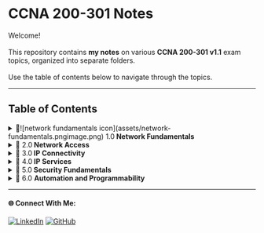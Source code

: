 # CCNA 200-301 Notes

Welcome!   
<br>
This repository contains **my notes** on various **CCNA 200-301 v1.1** exam topics, organized into separate folders.
<br>   
Use the table of contents below to navigate through the topics.

---

## Table of Contents

<details>
  <summary>📂![network fundamentals icon](assets/network-fundamentals.pngimage.png) 1.0<b> Network Fundamentals</b> </summary>
  
  &nbsp;&nbsp;&nbsp;&nbsp;&nbsp;&nbsp;&nbsp;&nbsp;&nbsp; 🔗 **1.1** [Explain the role and function of network components](./1.0%20Network%20Fundamentals/readme.md#11-explain-the-role-and-function-of-network-components)  

  &nbsp;&nbsp;&nbsp;&nbsp;&nbsp;&nbsp;&nbsp;&nbsp;&nbsp; 🔗 **1.2** [Describe characteristics of network topology architectures](./1.0%20Network%20Fundamentals/readme.md#12-describe-characteristics-of-network-topology-architectures )  

  &nbsp;&nbsp;&nbsp;&nbsp;&nbsp;&nbsp;&nbsp;&nbsp;&nbsp; 🔗 **1.3** [Compare physical interface and cabling types](./1.0%20Network%20Fundamentals/readme.md#13-compare-physical-interface-and-cabling-types)  

  &nbsp;&nbsp;&nbsp;&nbsp;&nbsp;&nbsp;&nbsp;&nbsp;&nbsp; 🔗 **1.4** [Identify interface and cable issues (collisions, errors, mismatch duplex, and/or speed)](./1.0%20Network%20Fundamentals/readme.md#14-identify-interface-and-cable-issues-collisions-errors-mismatch-duplex-andor-speed  )  

  &nbsp;&nbsp;&nbsp;&nbsp;&nbsp;&nbsp;&nbsp;&nbsp;&nbsp; 🔗 **1.5** [Compare TCP to UDP](./1.0%20Network%20Fundamentals/readme.md#15-compare-tcp-to-udp )  

  &nbsp;&nbsp;&nbsp;&nbsp;&nbsp;&nbsp;&nbsp;&nbsp;&nbsp; 🔗 **1.6** [Configure and verify IPv4 addressing and subnetting](./1.0%20Network%20Fundamentals/readme.md#16-configure-and-verify-ipv4-addressing-and-subnetting)  

  &nbsp;&nbsp;&nbsp;&nbsp;&nbsp;&nbsp;&nbsp;&nbsp;&nbsp; 🔗 **1.7** [Describe private IPv4 addressing](./1.0%20Network%20Fundamentals/readme.md#17-describe-private-ipv4-addressing)  

  &nbsp;&nbsp;&nbsp;&nbsp;&nbsp;&nbsp;&nbsp;&nbsp;&nbsp; 🔗 **1.8** [Configure and verify IPv6 addressing and prefix](./1.0%20Network%20Fundamentals/readme.md#18-configure-and-verify-ipv6-addressing-and-prefix)  

  &nbsp;&nbsp;&nbsp;&nbsp;&nbsp;&nbsp;&nbsp;&nbsp;&nbsp; 🔗 **1.9** [Describe IPv6 address types](./1.0%20Network%20Fundamentals/readme.md#19-describe-ipv6-address-and-types)  

  &nbsp;&nbsp;&nbsp;&nbsp;&nbsp;&nbsp;&nbsp;&nbsp;&nbsp; 🔗 **1.10** [Verify IP parameters for Client OS (Windows, Mac OS, Linux)](./1.0%20Network%20Fundamentals/readme.md#110-verify-ip-parameters-for-client-os-windows-mac-os-linux)  

  &nbsp;&nbsp;&nbsp;&nbsp;&nbsp;&nbsp;&nbsp;&nbsp;&nbsp; 🔗 **1.11** [Describe wireless principles](./1.0%20Network%20Fundamentals/readme.md#111-describe-wireless-principles)  

  &nbsp;&nbsp;&nbsp;&nbsp;&nbsp;&nbsp;&nbsp;&nbsp;&nbsp; 🔗 **1.12** [Explain virtualization fundamentals (server virtualization, containers, and VRFs)](./1.0%20Network%20Fundamentals/readme.md#112-explain-virtualization-fundamentals-server-virtualization-containers-and-vrfs)  

  &nbsp;&nbsp;&nbsp;&nbsp;&nbsp;&nbsp;&nbsp;&nbsp;&nbsp; 🔗 **1.13** [Describe switching concepts](./1.0%20Network%20Fundamentals/readme.md#113-describe-switching-concepts)  

</details>

<details>
  <summary>📂 2.0<b> Network Access </b></summary>

  &nbsp;&nbsp;&nbsp;&nbsp;&nbsp;&nbsp;&nbsp;&nbsp;&nbsp; 🔗 **2.1** [Configure and verify VLANs (normal range) spanning multiple switches](./2.0%20Network%20Access/readme.md#21-configure-and-verify-vlans-normal-range-spanning-multiple-switches)

  &nbsp;&nbsp;&nbsp;&nbsp;&nbsp;&nbsp;&nbsp;&nbsp;&nbsp; 🔗 **2.2** [Configure and verify interswitch connectivity](./2.0%20Network%20Access/readme.md#22-configure-and-verify-interswitch-connectivity)  

  &nbsp;&nbsp;&nbsp;&nbsp;&nbsp;&nbsp;&nbsp;&nbsp;&nbsp; 🔗 **2.3** [Configure and verify Layer 2 discovery protocols (Cisco Discovery Protocol and LLDP)](./2.0%20Network%20Access/readme.md#23-configure-and-verify-layer-2-discovery-protocols-cisco-discovery-protocol-and-lldp)  

  &nbsp;&nbsp;&nbsp;&nbsp;&nbsp;&nbsp;&nbsp;&nbsp;&nbsp; 🔗 **2.4** [Configure and verify (Layer 2/Layer 3) EtherChannel (LACP)](./2.0%20Network%20Access/readme.md#24-configure-and-verify-layer-2-and-layer-3-etherchannel-lacp) 

  &nbsp;&nbsp;&nbsp;&nbsp;&nbsp;&nbsp;&nbsp;&nbsp;&nbsp; 🔗 **2.5** [Interpret basic operations of Rapid PVST+ Spanning Tree Protocol](./2.0%20Network%20Access/readme.md#25-interpret-basic-operations-of-rapid-pvst-spanning-tree-protocol) 

  &nbsp;&nbsp;&nbsp;&nbsp;&nbsp;&nbsp;&nbsp;&nbsp;&nbsp; 🔗 **2.6** [Describe Cisco Wireless Architectures and AP modes](./2.0%20Network%20Access/readme.md#26-describe-cisco-wireless-architectures-and-ap-modes)  

  &nbsp;&nbsp;&nbsp;&nbsp;&nbsp;&nbsp;&nbsp;&nbsp;&nbsp; 🔗 **2.7** [Describe physical infrastructure connections of WLAN components (AP, WLC, access/trunk ports, and LAG)](./2.0%20Network%20Access/readme.md#27-describe-physical-infrastructure-connections-of-wlan-components-ap-wlc-access-and-trunk-ports-and-lag) 

  &nbsp;&nbsp;&nbsp;&nbsp;&nbsp;&nbsp;&nbsp;&nbsp;&nbsp; 🔗 2.8 [Describe network device management access (Telnet, SSH, HTTP, HTTPS, console, TACACS+/RADIUS, and cloud managed)](./2.0%20Network%20Access/readme.md#28-describe-network-device-management-access-telnet-ssh-http-https-console-tacacs-radius-and-cloud-managed)  

  &nbsp;&nbsp;&nbsp;&nbsp;&nbsp;&nbsp;&nbsp;&nbsp;&nbsp; 🔗 2.9 [Interpret the wireless LAN GUI configuration for client connectivity, such as WLAN creation, security settings, QoS profiles, and advanced settings](./2.0%20Network%20Access/readme.md#29-interpret-the-wireless-lan-gui-configuration-for-client-connectivity-such-as-wlan-creation-security-settings-qos-profiles-and-advanced-settings)  

</details>

<details>
  <summary>📂 3.0<b> IP Connectivity </b></summary>
  
  &nbsp;&nbsp;&nbsp;&nbsp;&nbsp;&nbsp;&nbsp;&nbsp;&nbsp; 🔗 **3.1** [Interpret the components of routing table](./3.0%20IP%20Connectivity/readme.md#31-interpret-the-components-of-routing-table) 

  &nbsp;&nbsp;&nbsp;&nbsp;&nbsp;&nbsp;&nbsp;&nbsp;&nbsp; 🔗 **3.2** [Determine how a router makes a forwarding decision by default](./3.0%20IP%20Connectivity/readme.md#32-determine-how-a-router-makes-a-forwarding-decision-by-default)  

  &nbsp;&nbsp;&nbsp;&nbsp;&nbsp;&nbsp;&nbsp;&nbsp;&nbsp; 🔗 **3.3** [Configure and verify IPv4 and IPv6 static routing](./3.0%20IP%20Connectivity/readme.md#33-configure-and-verify-ipv4-and-ipv6-static-routing)  

  &nbsp;&nbsp;&nbsp;&nbsp;&nbsp;&nbsp;&nbsp;&nbsp;&nbsp; 🔗 **3.4** [Configure and verify single area OSPFv2](./3.0%20IP%20Connectivity/readme.md#34-configure-and-verify-single-area-ospfv2)  

  &nbsp;&nbsp;&nbsp;&nbsp;&nbsp;&nbsp;&nbsp;&nbsp;&nbsp; 🔗 **3.5** [Describe the purpose, functions, and concepts of first hop redundancy protocols](./3.0%20IP%20Connectivity/readme.md#35-describe-the-purpose-functions-and-concepts-of-first-hop-redundancy-protocols)  
  

</details>

<details>
  <summary>📂 4.0<b> IP Services </b></summary>
  
  &nbsp;&nbsp;&nbsp;&nbsp;&nbsp;&nbsp;&nbsp;&nbsp;&nbsp; 🔗 **4.1** [Configure and verify inside source NAT using static and pools](./4.0%20IP%20Services/readme.md#41-configure-and-verify-inside-source-nat-using-static-and-pools) 

  &nbsp;&nbsp;&nbsp;&nbsp;&nbsp;&nbsp;&nbsp;&nbsp;&nbsp; 🔗 **4.2** [Configure and verify NTP operating in a client and server mode](./4.0%20IP%20Services/readme.md#42-configure-and-verify-ntp-operating-in-a-client-and-server-mode)  

  &nbsp;&nbsp;&nbsp;&nbsp;&nbsp;&nbsp;&nbsp;&nbsp;&nbsp; 🔗 **4.3** [Explain the role of DHCP and DNS within the network](./4.0%20IP%20Services/readme.md#43-explain-the-role-of-dhcp-and-dns-within-the-network)  

  &nbsp;&nbsp;&nbsp;&nbsp;&nbsp;&nbsp;&nbsp;&nbsp;&nbsp; 🔗 **4.4** [Explain the function of SNMP in network operations](./4.0%20IP%20Services/readme.md#44-explain-the-function-of-snmp-in-network-operations)

  &nbsp;&nbsp;&nbsp;&nbsp;&nbsp;&nbsp;&nbsp;&nbsp;&nbsp; 🔗 **4.5** [Describe the use of syslog features including facilities and levels](./4.0%20IP%20Services/readme.md#45-describe-the-use-of-syslog-features-including-facilities-and-levels)  

  &nbsp;&nbsp;&nbsp;&nbsp;&nbsp;&nbsp;&nbsp;&nbsp;&nbsp; 🔗 **4.6** [Configure and verify DHCP client and relay](./4.0%20IP%20Services/readme.md#46-configure-and-verify-dhcp-client-and-relay)  

  &nbsp;&nbsp;&nbsp;&nbsp;&nbsp;&nbsp;&nbsp;&nbsp;&nbsp; 🔗 **4.7** [Explain the forwarding per-hop behavior (PHB) for QoS, such as classification, marking, queuing, congestion, policing, and shaping](./4.0%20IP%20Services/readme.md#47-explain-the-forwarding-per-hop-behavior-phb-for-qos-such-as-classification-marking-queuing-congestion-policing-and-shaping)  

  &nbsp;&nbsp;&nbsp;&nbsp;&nbsp;&nbsp;&nbsp;&nbsp;&nbsp; 🔗 **4.8** [Configure network devices for remote access using SSH](./4.0%20IP%20Services/readme.md#48-configure-network-devices-for-remote-access-using-ssh)  

  &nbsp;&nbsp;&nbsp;&nbsp;&nbsp;&nbsp;&nbsp;&nbsp;&nbsp; 🔗 **4.9** [Describe the capabilities and functions of TFTP/FTP in the network](./4.0%20IP%20Services/readme.md#49-describe-the-capabilities-and-functions-of-tftp-and-ftp-in-the-network)  

</details>

<details>
  <summary>📂 5.0<b> Security Fundamentals </b></summary>
  
  &nbsp;&nbsp;&nbsp;&nbsp;&nbsp;&nbsp;&nbsp;&nbsp;&nbsp; 🔗 **5.1** [Define key security concepts (threats, vulnerabilities, exploits, and mitigation techniques)](./5.0%20Security%20Fundamentals/readme.md#51-define-key-security-concepts-threats-vulnerabilities-exploits-and-mitigation-techniques) 

  &nbsp;&nbsp;&nbsp;&nbsp;&nbsp;&nbsp;&nbsp;&nbsp;&nbsp; 🔗 **5.2** [Describe security program elements (user awareness, training, and physical access control)](./5.0%20Security%20Fundamentals/readme.md#52-describe-security-program-elements-user-awareness-training-and-physical-access-control) 

  &nbsp;&nbsp;&nbsp;&nbsp;&nbsp;&nbsp;&nbsp;&nbsp;&nbsp; 🔗 **5.3** [Configure and verify device access control using local passwords](./5.0%20Security%20Fundamentals/readme.md#53-configure-and-verify-device-access-control-using-local-passwords)  

  &nbsp;&nbsp;&nbsp;&nbsp;&nbsp;&nbsp;&nbsp;&nbsp;&nbsp; 🔗 **5.4** [Describe security password policies elements, such as management, complexity, and password alternatives (multifactor authentication, certificates, and biometrics)](./5.0%20Security%20Fundamentals/readme.md#54-describe-security-password-policies-elements-such-as-management-complexity-and-password-alternatives-multifactor-authentication-certificates-and-biometrics) 

  &nbsp;&nbsp;&nbsp;&nbsp;&nbsp;&nbsp;&nbsp;&nbsp;&nbsp; 🔗 **5.5** [Describe IPsec remote access and site-to-site VPNs](./5.0%20Security%20Fundamentals/readme.md#55-describe-ipsec-remote-access-and-site-to-site-vpns)  

  &nbsp;&nbsp;&nbsp;&nbsp;&nbsp;&nbsp;&nbsp;&nbsp;&nbsp; 🔗 **5.6** [Configure and verify access control lists](./5.0%20Security%20Fundamentals/readme.md#56-configure-and-verify-access-control-lists)  

  &nbsp;&nbsp;&nbsp;&nbsp;&nbsp;&nbsp;&nbsp;&nbsp;&nbsp; 🔗 **5.7** [Configure and verify Layer 2 security features (DHCP snooping, dynamic ARP inspection, and port security)](./5.0%20Security%20Fundamentals/readme.md#57-configure-and-verify-layer-2-security-features-dhcp-snooping-dynamic-arp-inspection-and-port-security)  

  &nbsp;&nbsp;&nbsp;&nbsp;&nbsp;&nbsp;&nbsp;&nbsp;&nbsp; 🔗 **5.8** [Compare authentication, authorization, and accounting concepts](./5.0%20Security%20Fundamentals/readme.md#58-compare-authentication-authorization-and-accounting-concepts)  

  &nbsp;&nbsp;&nbsp;&nbsp;&nbsp;&nbsp;&nbsp;&nbsp;&nbsp; 🔗 **5.9** [Describe wireless security protocols (WPA, WPA2, and WPA3)](./5.0%20Security%20Fundamentals/readme.md#59-describe-wireless-security-protocols-wpa-wpa2-and-wpa3)  

  &nbsp;&nbsp;&nbsp;&nbsp;&nbsp;&nbsp;&nbsp;&nbsp;&nbsp; 🔗 **5.10** [Configure and verify WLAN within the GUI using WPA2 PSK](./5.0%20Security%20Fundamentals/readme.md#510-configure-and-verify-wlan-within-the-gui-using-wpa2-psk)  

</details>

<details>
  <summary>📂 6.0 <b>Automation and Programmability </b></summary>
  
  &nbsp;&nbsp;&nbsp;&nbsp;&nbsp;&nbsp;&nbsp;&nbsp;&nbsp; 🔗 **6.1** [Explain how automation impacts network management](./6.0%20Automation%20and%20Programmability/readme.md#61-explain-how-automation-impacts-network-management) 

  &nbsp;&nbsp;&nbsp;&nbsp;&nbsp;&nbsp;&nbsp;&nbsp;&nbsp; 🔗 **6.2** [Compare traditional networks with controller-based networking](./6.0%20Automation%20and%20Programmability/readme.md#62-compare-traditional-networks-with-controller-based-networking)

  &nbsp;&nbsp;&nbsp;&nbsp;&nbsp;&nbsp;&nbsp;&nbsp;&nbsp; 🔗 **6.3** [Describe controller-based, software defined architecture (overlay, underlay, and fabric)](./6.0%20Automation%20and%20Programmability/readme.md#63-describe-controller-based-software-defined-architecture-overlay-underlay-and-fabric) 

  &nbsp;&nbsp;&nbsp;&nbsp;&nbsp;&nbsp;&nbsp;&nbsp;&nbsp; 🔗 **6.4** [Explain AI (generative and predictive) and machine learning in network operations](./6.0%20Automation%20and%20Programmability/readme.md#64-explain-ai-generative-and-predictive-and-machine-learning-in-network-operations)  

  &nbsp;&nbsp;&nbsp;&nbsp;&nbsp;&nbsp;&nbsp;&nbsp;&nbsp; 🔗 **6.5** [Describe characteristics of REST-based APIs (authentication types, CRUD, HTTP verbs, and data encoding)](./6.0%20Automation%20and%20Programmability/readme.md#65-describe-characteristics-of-rest-based-apis-authentication-types-crud-http-verbs-and-data-encoding)  

  &nbsp;&nbsp;&nbsp;&nbsp;&nbsp;&nbsp;&nbsp;&nbsp;&nbsp; 🔗 **6.6** [Recognize the capabilities of configuration management mechanisms, such as Ansible and Terraform](./6.0%20Automation%20and%20Programmability/readme.md#66-recognize-the-capabilities-of-configuration-management-mechanisms-such-as-ansible-and-terraform)  

  &nbsp;&nbsp;&nbsp;&nbsp;&nbsp;&nbsp;&nbsp;&nbsp;&nbsp; 🔗 **6.7** [Recognize components of JSON-encoded data](./6.0%20Automation%20and%20Programmability/readme.md#67-recognize-components-of-json-encoded-data)  
  

</details>

---

#### 🌐 Connect With Me:
[![LinkedIn](https://img.shields.io/badge/LinkedIn-blue?style=for-the-badge&logo=LinkedIn&link=www.linkedin.com/in/hasnan-asif)](www.linkedin.com/in/hasnan-asif)
[![GitHub](https://img.shields.io/badge/GitHub-gray?style=for-the-badge&logo=Github&link=https://github.com/HasnanAsif)](https://github.com/HasnanAsif)